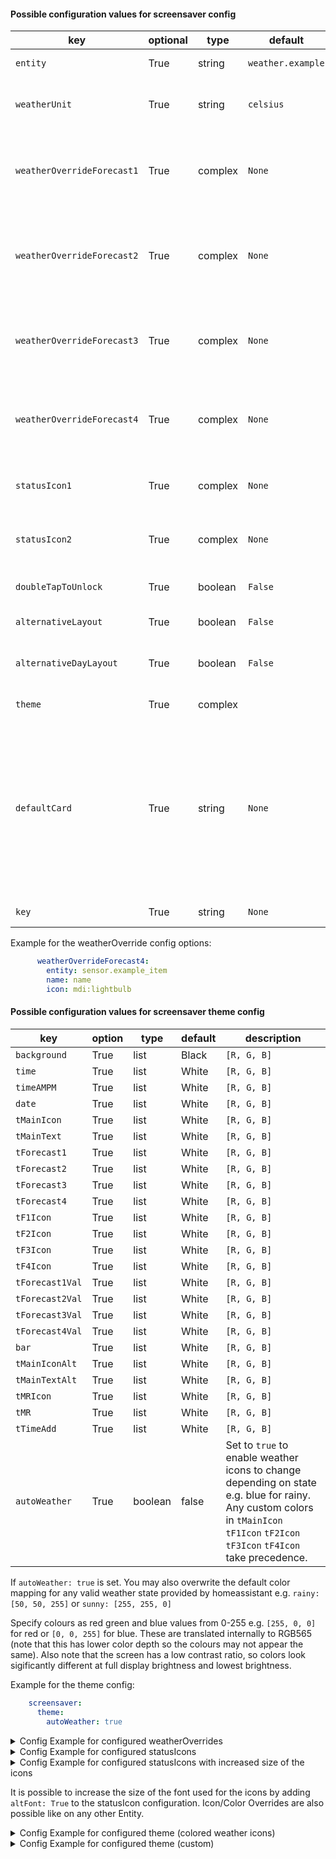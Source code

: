 #### Possible configuration values for screensaver config

key | optional | type | default | description
-- | -- | -- | -- | --
`entity` | True | string | `weather.example` | weather entity from homeassistant
`weatherUnit` | True | string | `celsius` | unit for temperature, valid values are `celsius` or `fahrenheit`
`weatherOverrideForecast1` | True | complex | `None` | sensor entity from home assistant here to overwrite the first weather forecast item on the screensaver
`weatherOverrideForecast2` | True | complex | `None` | sensor entity from home assistant here to overwrite the second weather forecast item on the screensaver
`weatherOverrideForecast3` | True | complex | `None` | sensor entity from home assistant here to overwrite the third weather forecast item on the screensaver
`weatherOverrideForecast4` | True | complex | `None` | sensor entity from home assistant here to overwrite the forth weather forecast item on the screensaver
`statusIcon1` | True | complex | `None` | status icon left to the date string, config similar to weatherOverride
`statusIcon2` | True | complex | `None` | status icon right to the date string, config similar to weatherOverride
`doubleTapToUnlock` | True | boolean | `False` | requires to tap screensaver two times
`alternativeLayout` | True | boolean | `False` | alternative layout with humidity
`alternativeDayLayout` | True | boolean | `False` | alternative layout showing weekday and date in forecast
`theme` | True | complex | | configuration for theme
`defaultCard` | True | string | `None` | default page after exiting screensaver; only works with top level cards defined in cards; needs to be a navigation item, see subpages (navigate.type_key) This config option will also be evaluated as a HomeAssistant Template.
`key` | True | string | `None` | Used by navigate items

Example for the weatherOverride config options:

```yaml
      weatherOverrideForecast4:
        entity: sensor.example_item
        name: name
        icon: mdi:lightbulb
```
#### Possible configuration values for screensaver theme config

key | option | type | default | description
-- | -- | -- | -- | --
`background` | True | list | Black | `[R, G, B]`
`time` | True | list | White | `[R, G, B]`
`timeAMPM` | True | list | White | `[R, G, B]`
`date` | True | list | White | `[R, G, B]`
`tMainIcon` | True | list | White | `[R, G, B]`
`tMainText` | True | list | White | `[R, G, B]`
`tForecast1` | True | list | White | `[R, G, B]`
`tForecast2` | True | list | White | `[R, G, B]`
`tForecast3` | True | list | White | `[R, G, B]`
`tForecast4` | True | list | White | `[R, G, B]`
`tF1Icon` | True | list | White | `[R, G, B]`
`tF2Icon` | True | list | White | `[R, G, B]`
`tF3Icon` | True | list | White | `[R, G, B]`
`tF4Icon` | True | list | White | `[R, G, B]`
`tForecast1Val` | True | list | White | `[R, G, B]`
`tForecast2Val` | True | list | White | `[R, G, B]`
`tForecast3Val` | True | list | White | `[R, G, B]`
`tForecast4Val` | True | list | White | `[R, G, B]`
`bar` | True | list | White | `[R, G, B]`
`tMainIconAlt` | True | list | White | `[R, G, B]`
`tMainTextAlt` | True | list | White | `[R, G, B]`
`tMRIcon` | True | list | White | `[R, G, B]`
`tMR` | True | list | White | `[R, G, B]`
`tTimeAdd` | True | list | White | `[R, G, B]`
`autoWeather` | True | boolean | false | Set to `true` to enable weather icons to change depending on state e.g. blue for rainy. Any custom colors in `tMainIcon` `tF1Icon` `tF2Icon` `tF3Icon` `tF4Icon` take precedence.

If `autoWeather: true` is set. You may also overwrite the default color mapping for any valid weather state provided by homeassistant e.g. `rainy: [50, 50, 255]` or `sunny: [255, 255, 0]`

Specify colours as red green and blue values from 0-255 e.g. `[255, 0, 0]` for red or `[0, 0, 255]` for blue. These are translated internally to RGB565 (note that this has lower color depth so the colours may not appear the same). Also note that the screen has a low contrast ratio, so colors look sigificantly different at full display brightness and lowest brightness.

Example for the theme config:

```yaml
    screensaver:
      theme:
        autoWeather: true
```


<details>
<summary>Config Example for configured weatherOverrides</summary>
<br>
```
  config:
    screensaver:
      entity: weather.k3ll3r
      weatherOverrideForecast4:
        entity: sensor.example_item
        name: name
        icon: lightbulb
      alternativeLayout: True
```
</details>

<details>
<summary>Config Example for configured statusIcons</summary>
<br>
```
  config:
    screensaver:
        entity: weather.k3ll3r
        statusIcon1:
          entity: switch.example_item
        statusIcon2:
           entity: binary_sensor.example_item
```
</details>

<details>
<summary>Config Example for configured statusIcons with increased size of the icons</summary>
<br>
```
  config:
    screensaver:
        entity: weather.k3ll3r
        statusIcon1:
          entity: switch.example_item
          altFont: True
        statusIcon2:
           entity: binary_sensor.example_item
           altFont: True
```
</details>

It is possible to increase the size of the font used for the icons by adding `altFont: True` to the statusIcon configuration. Icon/Color Overrides are also possible like on any other Entity.

<details>
<summary>Config Example for configured theme (colored weather icons)</summary>
<br>
```
  config:
    screensaver:
        entity: weather.k3ll3r
        theme:
          autoWeather: true
```
</details>


<details>
<summary>Config Example for configured theme (custom)</summary>
<br>
```
  config:
    screensaver:
        entity: weather.k3ll3r
   screensaver:
      entity: weather.k3ll3r
      theme:
        #time:             [220, 0, 255]
        #timeAMPM:         [220, 0, 255]
        #date:             [220, 0, 255]
        #tMainIcon:        [220, 0, 255]
        #tMainText:        [220, 0, 255]
        #tForecast1:       [220, 0, 255]
        #tForecast2:       [220, 0, 255]
        #tForecast3:       [220, 0, 255]
        #tForecast4:       [220, 0, 255]
        #tF1Icon:          [220, 0, 255]
        #tF2Icon:          [220, 0, 255]
        #tF3Icon:          [220, 0, 255]
        #tF4Icon:          [220, 0, 255]
        #tForecast1Val:    [220, 0, 255]
        #tForecast2Val:    [220, 0, 255]
        #tForecast3Val:    [220, 0, 255]
        #tForecast4Val:    [220, 0, 255]
        #bar:              [220, 0, 255]
        #tMRIcon:          [220, 0, 255]
        #tMR:              [220, 0, 255]
	#tTimeAdd:         [220, 0, 255]

        #autoWeather automatically colors the screensaver weather icons based upon weather. Uncomment the following line to enable.
        #autoWeather: true
        
        #If you have enabled autoWeather, the following options allow you to customise the colors used for autoWeather.
        
        #clear-night:              [150, 150, 100]
        #cloudy:                   [75, 75, 75]
        #exceptional:              [255, 50, 50]
        #fog:                      [150, 150, 150]
        #hail:                     [200, 200, 200]
        #lightning:                [200, 200, 0]
        #lightning-rainy:          [200, 200, 150]
        #partlycloudy:             [150, 150, 150]
        #pouring:                  [50, 50, 255]
        #rainy:                    [100, 100, 255]
        #snowy:                    [150, 150, 150]
        #snowy-rainy:              [150, 150, 255]
        #sunny:                    [255, 255, 0]
        #windy:                    [150, 150, 150]
        #windy-variant:            [255, 125, 125]
```
</details>
